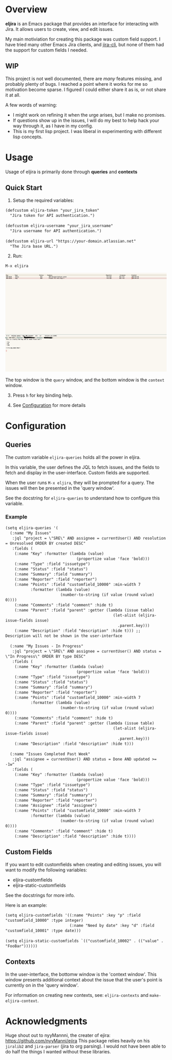 # Overview

**eljira** is an Emacs package that provides an interface for interacting with Jira. It allows users
to create, view, and edit issues.

My main motiviation for creating this package was custom field support.  I have tried many other
Emacs Jira clients, and [jira-cli](https://github.com/ankitpokhrel/jira-cli), but none of them had
the support for custom fields I needed.

## WIP

This project is not well documented, there are _many_ features missing, and probably plenty of bugs.
I reached a point where it works for me so motivation become sparse. I figured I could either share
it as is, or not share it at all.

A few words of warning:

- I might work on refining it when the urge arises, but I make no promises.
- If questions show up in the issues, I will do my best to help hack your way through it, as I have in my config.
- This is my first lisp project. I was liberal in experimenting with different lisp concepts.

# Usage

Usage of eljira is primarily done through **queries** and **contexts**

## Quick Start

1. Setup the required variables:

```emacs-lisp
(defcustom eljira-token "your_jira_token"
  "Jira token for API authentication.")

(defcustom eljira-username "your_jira_username"
  "Jira username for API authentication.")

(defcustom eljira-url "https://your-domain.atlassian.net"
  "The Jira base URL.")
```

2. Run:

```emacs-lisp
M-x eljira
```

![screenshot](./screenshot.png) 

The top window is the `query` window, and the bottom window is the `context` window.

3. Press `h` for key binding help.

4. See [Configuration](#Configuration) for more details

# Configuration

## Queries

The custom variable `eljira-queries` holds all the power in eljira.

In this variable, the user defines the JQL to fetch issues, and the fields to fetch and display in
the user-interface. Custom fields are supported.  

When the user runs `M-x eljira`, they will be prompted for a query. The issues will then be presented in the 'query window'.

See the docstring for `eljira-queries` to understand how to configure this variable.

### Example

```emacs-lisp
(setq eljira-queries '(
  (:name "My Issues"
   :jql "project = \"SRE\" AND assignee = currentUser() AND resolution = Unresolved ORDER BY created DESC"
   :fields (
    (:name "Key" :formatter (lambda (value)
                               (propertize value 'face 'bold)))
    (:name "Type" :field "issuetype")
    (:name "Status" :field "status")
    (:name "Summary" :field "summary")
    (:name "Reporter" :field "reporter")
    (:name "Points" :field "customfield_10000" :min-width 7
           :formatter (lambda (value)
                        (number-to-string (if value (round value) 0))))
    (:name "Comments" :field "comment" :hide t)
    (:name "Parent" :field "parent" :getter (lambda (issue table)
                                               (let-alist (eljira-issue-fields issue)
                                                 .parent.key)))
    (:name "Description" :field "description" :hide t))) ;; Description will not be shown in the user-interface
  
  (:name "My Issues - In Progress"
   :jql "project = \"SRE\" AND assignee = currentUser() AND status = \"In Progress\" ORDER BY type DESC"
   :fields (
    (:name "Key" :formatter (lambda (value)
                               (propertize value 'face 'bold)))
    (:name "Type" :field "issuetype")
    (:name "Status" :field "status")
    (:name "Summary" :field "summary")
    (:name "Reporter" :field "reporter")
    (:name "Points" :field "customfield_10000" :min-width 7
           :formatter (lambda (value)
                        (number-to-string (if value (round value) 0))))
    (:name "Comments" :field "comment" :hide t)
    (:name "Parent" :field "parent" :getter (lambda (issue table)
                                               (let-alist (eljira-issue-fields issue)
                                                 .parent.key)))
    (:name "Description" :field "description" :hide t)))
  
  (:name "Issues Completed Past Week"
   :jql "assignee = currentUser() AND status = Done AND updated >= -1w"
   :fields (
    (:name "Key" :formatter (lambda (value)
                               (propertize value 'face 'bold)))
    (:name "Type" :field "issuetype")
    (:name "Status" :field "status")
    (:name "Summary" :field "summary")
    (:name "Reporter" :field "reporter")
    (:name "Assignee" :field "assignee")
    (:name "Points" :field "customfield_10000" :min-width 7
           :formatter (lambda (value)
                        (number-to-string (if value (round value) 0))))
    (:name "Comments" :field "comment" :hide t)
    (:name "Description" :field "description" :hide t))))

```

## Custom Fields

If you want to edit customfields when creating and editing issues, you will want to modify the following variables:

- eljira-customfields
- eljira-static-customfields

See the docstrings for more info.

Here is an example:

```emacs-lisp
(setq eljira-customfields '((:name "Points" :key "p" :field "customfield_10000" :type integer)
							(:name "Need by date" :key "d" :field "customfield_10001" :type date)))

(setq eljira-static-customfields `(("customfield_10002" . (("value" . "FooBar"))))))
```

## Contexts

In the user-interface, the bottomw window is the 'context window'. This window presents additional
context about the issue that the user's point is currently on in the 'query window'.

For information on creating new contexts, see: `eljira-contexts` and `make-eljira-context`.

# Acknowledgments

Huge shout out to nyyMannni, the creater of ejira: https://github.com/nyyManni/ejira This package
relies heavily on his `jiralib2` and `jira-parser` (jira to org parsing). I would not have been able
to do half the things I wanted without these libraries.
